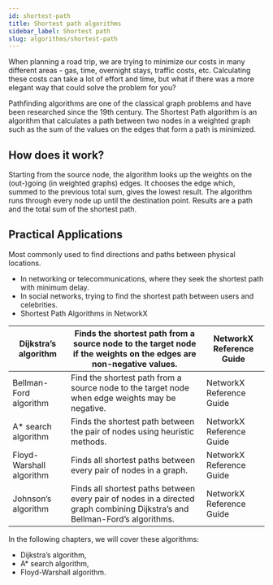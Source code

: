 ```yaml
---
id: shortest-path
title: Shortest path algorithms
sidebar_label: Shortest path
slug: algorithms/shortest-path
---
```


When planning a road trip, we are trying to minimize our costs in many different areas - gas, time, overnight stays, traffic costs, etc. Calculating these costs can take a lot of effort and time, but what if there was a more elegant way that could solve the problem for you? 

Pathfinding algorithms are one of the classical graph problems and have been researched since the 19th century. The Shortest Path algorithm is an algorithm that calculates a path between two nodes in a weighted graph such as the sum of the values on the edges that form a path is minimized. 

## How does it work?

Starting from the source node, the algorithm looks up the weights on the (out-)going (in weighted graphs) edges. It chooses the edge which, summed to the previous total sum, gives the lowest result. The algorithm runs through every node up until the destination point. Results are a path and the total sum of the shortest path.


## Practical Applications

Most commonly used to find directions and paths between physical locations.
* In networking or telecommunications, where they seek the shortest path with minimum delay.
* In social networks, trying to find the shortest path between users and celebrities.
* Shortest Path Algorithms in NetworkX

| Dijkstra’s algorithm     | Finds the shortest path from a source node to the target node if the weights on the edges are non-negative values.           | NetworkX Reference Guide |
|--------------------------|------------------------------------------------------------------------------------------------------------------------------|--------------------------|
| Bellman-Ford algorithm   | Find the shortest path from a source node to the target node when edge weights may be negative.                              | NetworkX Reference Guide |
| A* search algorithm      | Finds the shortest path between the pair of nodes using heuristic methods.                                                   | NetworkX Reference Guide |
| Floyd-Warshall algorithm | Finds all shortest paths between every pair of nodes in a graph.                                                             | NetworkX Reference Guide |
| Johnson’s algorithm      | Finds all shortest paths between every pair of nodes in a directed graph combining Dijkstra’s and Bellman-Ford’s algorithms. | NetworkX Reference Guide |

In the following chapters, we will cover these algorithms:
* Dijkstra’s algorithm,
* A* search algorithm,
* Floyd-Warshall algorithm.
